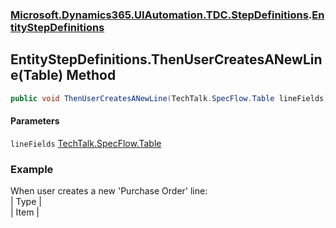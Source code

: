 ### [Microsoft.Dynamics365.UIAutomation.TDC.StepDefinitions](Microsoft.Dynamics365.UIAutomation.TDC.StepDefinitions.md 'Microsoft.Dynamics365.UIAutomation.TDC.StepDefinitions').[EntityStepDefinitions](EntityStepDefinitions.md 'Microsoft.Dynamics365.UIAutomation.TDC.StepDefinitions.EntityStepDefinitions')

## EntityStepDefinitions.ThenUserCreatesANewLine(Table) Method

```csharp
public void ThenUserCreatesANewLine(TechTalk.SpecFlow.Table lineFields);
```
#### Parameters

<a name='Microsoft.Dynamics365.UIAutomation.TDC.StepDefinitions.EntityStepDefinitions.ThenUserCreatesANewLine(TechTalk.SpecFlow.Table).lineFields'></a>

`lineFields` [TechTalk.SpecFlow.Table](https://docs.microsoft.com/en-us/dotnet/api/TechTalk.SpecFlow.Table 'TechTalk.SpecFlow.Table')

### Example
When user creates a new 'Purchase Order' line:  
| Type |  
| Item |